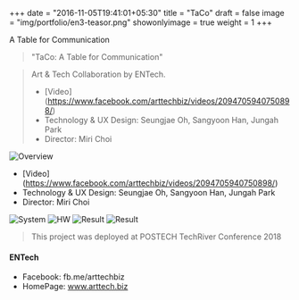 +++
date = "2016-11-05T19:41:01+05:30"
title = "TaCo"
draft = false
image = "img/portfolio/en3-teasor.png"
showonlyimage = true
weight = 1
+++

A Table for Communication
<!--more-->

> "TaCo: A Table for Communication"

> Art & Tech Collaboration by ENTech.
> * [Video] (https://www.facebook.com/arttechbiz/videos/2094705940750898/)
> * Technology & UX Design: Seungjae Oh, Sangyoon Han, Jungah Park
> * Director: Miri Choi

 
![Overview][1]

* [Video] (https://www.facebook.com/arttechbiz/videos/2094705940750898/)
* Technology & UX Design: Seungjae Oh, Sangyoon Han, Jungah Park
* Director: Miri Choi


![System][2]
![HW][3]
![Result][4]
![Result][5]

> This project was deployed at POSTECH TechRiver Conference 2018

#### ENTech
* Facebook: fb.me/arttechbiz
* HomePage: www.arttech.biz

[1]: /img/portfolio/en3-overview.png
[2]: /img/portfolio/en3-system.png
[3]: /img/portfolio/en3-table.png
[4]: /img/portfolio/en3-res1.png
[5]: /img/portfolio/en3-res2.png